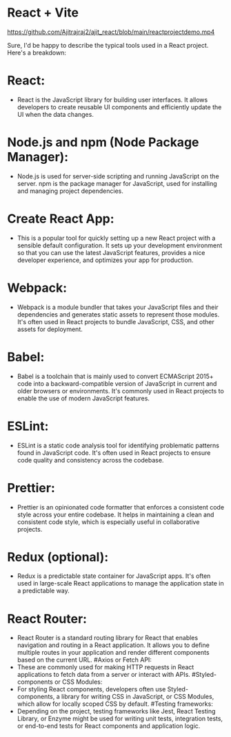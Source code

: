  # React + Vite

https://github.com/Ajitrajraj2/ajit_react/blob/main/reactprojectdemo.mp4

Sure, I'd be happy to describe the typical tools used in a React project. Here's a breakdown:

# React: 
- React is the JavaScript library for building user interfaces. It allows developers to create reusable UI components and efficiently update the UI when the data changes.
# Node.js and npm (Node Package Manager):
- Node.js is used for server-side scripting and running JavaScript on the server. npm is the package manager for JavaScript, used for installing and managing project dependencies.
# Create React App:
- This is a popular tool for quickly setting up a new React project with a sensible default configuration. It sets up your development environment so that you can use the latest JavaScript features, provides a nice developer experience, and optimizes your app for production.
# Webpack:
- Webpack is a module bundler that takes your JavaScript files and their dependencies and generates static assets to represent those modules. It's often used in React projects to bundle JavaScript, CSS, and other assets for deployment.
# Babel:
- Babel is a toolchain that is mainly used to convert ECMAScript 2015+ code into a backward-compatible version of JavaScript in current and older browsers or environments. It's commonly used in React projects to enable the use of modern JavaScript features.
# ESLint:
- ESLint is a static code analysis tool for identifying problematic patterns found in JavaScript code. It's often used in React projects to ensure code quality and consistency across the codebase.
# Prettier:
- Prettier is an opinionated code formatter that enforces a consistent code style across your entire codebase. It helps in maintaining a clean and consistent code style, which is especially useful in collaborative projects.
# Redux (optional):
- Redux is a predictable state container for JavaScript apps. It's often used in large-scale React applications to manage the application state in a predictable way.
# React Router:
- React Router is a standard routing library for React that enables navigation and routing in a React application. It allows you to define multiple routes in your application and render different components based on the current URL.
#Axios or Fetch API:
- These are commonly used for making HTTP requests in React applications to fetch data from a server or interact with APIs.
#Styled-components or CSS Modules:
- For styling React components, developers often use Styled-components, a library for writing CSS in JavaScript, or CSS Modules, which allow for locally scoped CSS by default.
#Testing frameworks:
- Depending on the project, testing frameworks like Jest, React Testing Library, or Enzyme might be used for writing unit tests, integration tests, or end-to-end tests for React components and application logic.
